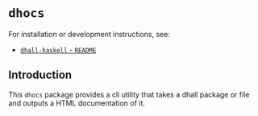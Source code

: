 # `dhocs`

For installation or development instructions, see:

* [`dhall-haskell` - `README`](https://github.com/dhall-lang/dhall-haskell/blob/master/README.md)

## Introduction

This `dhocs` package provides a cli utility that takes a dhall package or file and outputs
a HTML documentation of it.

